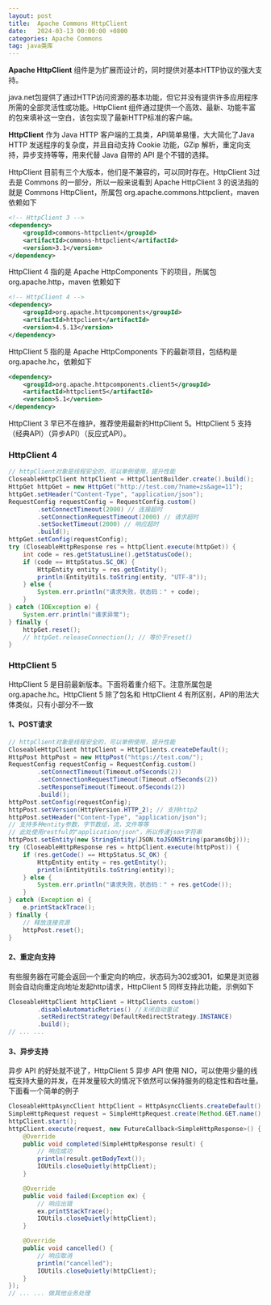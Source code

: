 ```yaml
---
layout: post
title:  Apache Commons HttpClient
date:   2024-03-13 00:00:00 +0800
categories: Apache Commons
tag: java类库
---
```








**Apache HttpClient** 组件是为扩展而设计的，同时提供对基本HTTP协议的强大支持。

java.net包提供了通过HTTP访问资源的基本功能，但它并没有提供许多应用程序所需的全部灵活性或功能。HttpClient 组件通过提供一个高效、最新、功能丰富的包来填补这一空白，该包实现了最新HTTP标准的客户端。

**HttpClient** 作为 Java HTTP 客户端的工具类，API简单易懂，大大简化了Java HTTP 发送程序的复杂度，并且自动支持 Cookie 功能，GZip 解析，重定向支持，异步支持等等，用来代替 Java 自带的 API 是个不错的选择。

HttpClient 目前有三个大版本，他们是不兼容的，可以同时存在。HttpClient 3过去是 Commons 的一部分，所以一般来说看到 Apache HttpClient 3 的说法指的就是 Commons HttpClient，所属包 org.apache.commons.httpclient，maven 依赖如下

```xml
<!-- HttpClient 3 -->
<dependency>
    <groupId>commons-httpclient</groupId>
    <artifactId>commons-httpclient</artifactId>
    <version>3.1</version>
</dependency>
```

HttpClient 4 指的是 Apache HttpComponents 下的项目，所属包 org.apache.http，maven 依赖如下

```xml
<!-- HttpClient 4 -->
<dependency>
    <groupId>org.apache.httpcomponents</groupId>
    <artifactId>httpclient</artifactId>
    <version>4.5.13</version>
</dependency>
```

HttpClient 5 指的是 Apache HttpComponents 下的最新项目，包结构是 org.apache.hc，依赖如下

```xml
<dependency>
    <groupId>org.apache.httpcomponents.client5</groupId>
    <artifactId>httpclient5</artifactId>
    <version>5.1</version>
</dependency>
```

HttpClient 3 早已不在维护，推荐使用最新的HttpClient 5。HttpClient 5 支持（经典API）（异步API）（反应式API）。



### HttpClient 4

```java
// httpClient对象是线程安全的，可以单例使用，提升性能
CloseableHttpClient httpClient = HttpClientBuilder.create().build();
HttpGet httpGet = new HttpGet("http://test.com/?name=zs&age=11");
httpGet.setHeader("Content-Type", "application/json");
RequestConfig requestConfig = RequestConfig.custom()
        .setConnectTimeout(2000) // 连接超时
        .setConnectionRequestTimeout(2000) // 请求超时
        .setSocketTimeout(2000) // 响应超时
        .build();
httpGet.setConfig(requestConfig);
try (CloseableHttpResponse res = httpClient.execute(httpGet)) {
    int code = res.getStatusLine().getStatusCode();
    if (code == HttpStatus.SC_OK) {
        HttpEntity entity = res.getEntity();
        println(EntityUtils.toString(entity, "UTF-8"));
    } else {
        System.err.println("请求失败，状态码：" + code);
    }
} catch (IOException e) {
    System.err.println("请求异常");
} finally {
    httpGet.reset();
    // httpGet.releaseConnection(); // 等价于reset()
}
```



### HttpClient 5

HttpClient 5 是目前最新版本。下面将着重介绍下。注意所属包是 org.apache.hc。HttpClient 5 除了包名和 HttpClient 4 有所区别，API的用法大体类似，只有小部分不一致

#### 1、POST请求

```java
// httpClient对象是线程安全的，可以单例使用，提升性能
CloseableHttpClient httpClient = HttpClients.createDefault();
HttpPost httpPost = new HttpPost("https://test.com/");
RequestConfig requestConfig = RequestConfig.custom()
        .setConnectTimeout(Timeout.ofSeconds(2))
        .setConnectionRequestTimeout(Timeout.ofSeconds(2))
        .setResponseTimeout(Timeout.ofSeconds(2))
        .build();
httpPost.setConfig(requestConfig);
httpPost.setVersion(HttpVersion.HTTP_2); // 支持http2
httpPost.setHeader("Content-Type", "application/json");
// 支持多种entity参数，字节数组，流，文件等等
// 此处使用restful的"application/json"，所以传递json字符串
httpPost.setEntity(new StringEntity(JSON.toJSONString(paramsObj)));
try (CloseableHttpResponse res = httpClient.execute(httpPost)) {
    if (res.getCode() == HttpStatus.SC_OK) {
        HttpEntity entity = res.getEntity();
        println(EntityUtils.toString(entity));
    } else {
        System.err.println("请求失败，状态码：" + res.getCode());
    }
} catch (Exception e) {
    e.printStackTrace();
} finally {
    // 释放连接资源
    httpPost.reset();
}
```

#### 2、重定向支持

有些服务器在可能会返回一个重定向的响应，状态码为302或301，如果是浏览器则会自动向重定向地址发起http请求，HttpClient 5 同样支持此功能，示例如下

```java
CloseableHttpClient httpClient = HttpClients.custom()
        .disableAutomaticRetries() //关闭自动重试
        .setRedirectStrategy(DefaultRedirectStrategy.INSTANCE)
        .build();
// ... ...
```

#### 3、异步支持

异步 API 的好处就不说了，HttpClient 5 异步 API 使用 NIO，可以使用少量的线程支持大量的并发，在并发量较大的情况下依然可以保持服务的稳定性和吞吐量。下面看一个简单的例子

```java
CloseableHttpAsyncClient httpClient = HttpAsyncClients.createDefault();
SimpleHttpRequest request = SimpleHttpRequest.create(Method.GET.name(), "https://www.baidu.com/");
httpClient.start();
httpClient.execute(request, new FutureCallback<SimpleHttpResponse>() {
    @Override
    public void completed(SimpleHttpResponse result) {
        // 响应成功
        println(result.getBodyText());
        IOUtils.closeQuietly(httpClient);
    }

    @Override
    public void failed(Exception ex) {
        // 响应出错
        ex.printStackTrace();
        IOUtils.closeQuietly(httpClient);
    }

    @Override
    public void cancelled() {
        // 响应取消
        println("cancelled");
        IOUtils.closeQuietly(httpClient);
    }
});
// ... ... 做其他业务处理
```